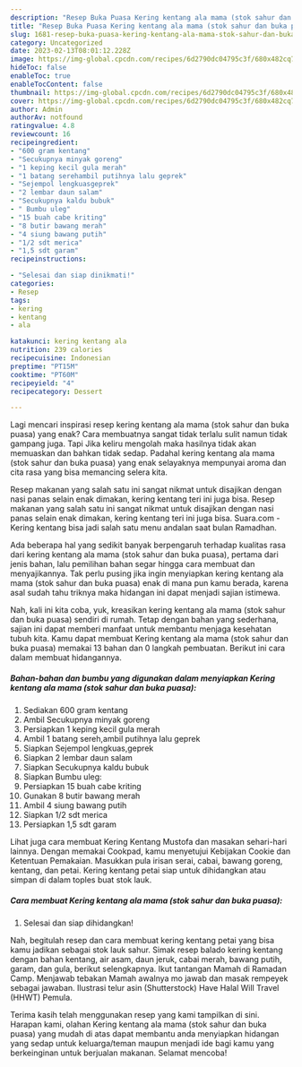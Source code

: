 ```yaml
---
description: "Resep Buka Puasa Kering kentang ala mama (stok sahur dan buka puasa) yang Bikin Ngiler"
title: "Resep Buka Puasa Kering kentang ala mama (stok sahur dan buka puasa) yang Bikin Ngiler"
slug: 1681-resep-buka-puasa-kering-kentang-ala-mama-stok-sahur-dan-buka-puasa-yang-bikin-ngiler
category: Uncategorized
date: 2023-02-13T08:01:12.228Z
image: https://img-global.cpcdn.com/recipes/6d2790dc04795c3f/680x482cq70/kering-kentang-ala-mama-stok-sahur-dan-buka-puasa-foto-resep-utama.jpg
hideToc: false
enableToc: true
enableTocContent: false
thumbnail: https://img-global.cpcdn.com/recipes/6d2790dc04795c3f/680x482cq70/kering-kentang-ala-mama-stok-sahur-dan-buka-puasa-foto-resep-utama.jpg
cover: https://img-global.cpcdn.com/recipes/6d2790dc04795c3f/680x482cq70/kering-kentang-ala-mama-stok-sahur-dan-buka-puasa-foto-resep-utama.jpg
author: Admin
authorAv: notfound
ratingvalue: 4.8
reviewcount: 16
recipeingredient:
- "600 gram kentang"
- "Secukupnya minyak goreng"
- "1 keping kecil gula merah"
- "1 batang serehambil putihnya lalu geprek"
- "Sejempol lengkuasgeprek"
- "2 lembar daun salam"
- "Secukupnya kaldu bubuk"
- " Bumbu uleg"
- "15 buah cabe kriting"
- "8 butir bawang merah"
- "4 siung bawang putih"
- "1/2 sdt merica"
- "1,5 sdt garam"
recipeinstructions:

- "Selesai dan siap dinikmati!"
categories:
- Resep
tags:
- kering
- kentang
- ala

katakunci: kering kentang ala 
nutrition: 239 calories
recipecuisine: Indonesian
preptime: "PT15M"
cooktime: "PT60M"
recipeyield: "4"
recipecategory: Dessert

---
```



Lagi mencari inspirasi resep kering kentang ala mama (stok sahur dan buka puasa) yang enak? Cara membuatnya sangat tidak terlalu sulit namun tidak gampang juga. Tapi Jika keliru mengolah maka hasilnya tidak akan memuaskan dan bahkan tidak sedap. Padahal kering kentang ala mama (stok sahur dan buka puasa) yang enak selayaknya mempunyai aroma dan cita rasa yang bisa memancing selera kita.


Resep makanan yang salah satu ini sangat nikmat untuk disajikan dengan nasi panas selain enak dimakan, kering kentang teri ini juga bisa. Resep makanan yang salah satu ini sangat nikmat untuk disajikan dengan nasi panas selain enak dimakan, kering kentang teri ini juga bisa. Suara.com - Kering kentang bisa jadi salah satu menu andalan saat bulan Ramadhan.

Ada beberapa hal yang sedikit banyak berpengaruh terhadap kualitas rasa dari kering kentang ala mama (stok sahur dan buka puasa), pertama dari jenis bahan, lalu pemilihan bahan segar hingga cara membuat dan menyajikannya. Tak perlu pusing jika ingin menyiapkan kering kentang ala mama (stok sahur dan buka puasa) enak di mana pun kamu berada, karena asal sudah tahu triknya maka hidangan ini dapat menjadi sajian istimewa.


Nah, kali ini kita coba, yuk, kreasikan kering kentang ala mama (stok sahur dan buka puasa) sendiri di rumah. Tetap dengan bahan yang sederhana, sajian ini dapat memberi manfaat untuk membantu menjaga kesehatan tubuh kita. Kamu dapat membuat Kering kentang ala mama (stok sahur dan buka puasa) memakai 13 bahan dan 0 langkah pembuatan. Berikut ini cara dalam membuat hidangannya.

<!--inarticleads1-->

##### Bahan-bahan dan bumbu yang digunakan dalam menyiapkan Kering kentang ala mama (stok sahur dan buka puasa):

1. Sediakan 600 gram kentang
1. Ambil Secukupnya minyak goreng
1. Persiapkan 1 keping kecil gula merah
1. Ambil 1 batang sereh,ambil putihnya lalu geprek
1. Siapkan Sejempol lengkuas,geprek
1. Siapkan 2 lembar daun salam
1. Siapkan Secukupnya kaldu bubuk
1. Siapkan  Bumbu uleg:
1. Persiapkan 15 buah cabe kriting
1. Gunakan 8 butir bawang merah
1. Ambil 4 siung bawang putih
1. Siapkan 1/2 sdt merica
1. Persiapkan 1,5 sdt garam


Lihat juga cara membuat Kering Kentang Mustofa dan masakan sehari-hari lainnya. Dengan memakai Cookpad, kamu menyetujui Kebijakan Cookie dan Ketentuan Pemakaian. Masukkan pula irisan serai, cabai, bawang goreng, kentang, dan petai. Kering kentang petai siap untuk dihidangkan atau simpan di dalam toples buat stok lauk. 

<!--inarticleads2-->

##### Cara membuat Kering kentang ala mama (stok sahur dan buka puasa):


1. Selesai dan siap dihidangkan!

Nah, begitulah resep dan cara membuat kering kentang petai yang bisa kamu jadikan sebagai stok lauk sahur. Simak resep balado kering kentang dengan bahan kentang, air asam, daun jeruk, cabai merah, bawang putih, garam, dan gula, berikut selengkapnya. Ikut tantangan Mamah di Ramadan Camp. Menjawab tebakan Mamah awalnya mo jawab dan masak rempeyek sebagai jawaban. Ilustrasi telur asin (Shutterstock) Have Halal Will Travel (HHWT) Pemula. 

Terima kasih telah menggunakan resep yang kami tampilkan di sini. Harapan kami, olahan Kering kentang ala mama (stok sahur dan buka puasa) yang mudah di atas dapat membantu anda menyiapkan hidangan yang sedap untuk keluarga/teman maupun menjadi ide bagi kamu yang berkeinginan untuk berjualan makanan. Selamat mencoba!
